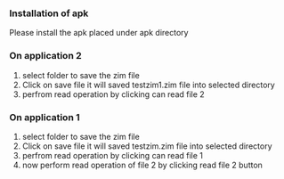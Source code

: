 ### Installation of apk
Please install the apk placed under apk directory

### On application 2 
1) select folder to save the zim file
2) Click on save file it will saved testzim1.zim file into selected directory
3) perfrom read operation by clicking can read file 2

### On application 1  
1) select folder to save the zim file
2) Click on save file it will saved testzim.zim file into selected directory
3) perfrom read operation by clicking can read file 1
4) now perform read operation of file 2 by clicking read file 2 button
 

